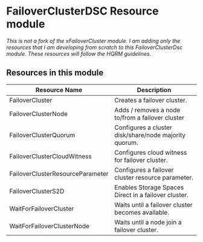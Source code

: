 # FailoverClusterDSC Resource module
*This is not a fork of the xFailoverCluster module. I am adding only the resources that I am developing from scratch to this FailoverClusterDsc module. These resources will follow the HQRM guidelines.*

## Resources in this module

|Resource Name| Description|
|-------------|------------|
|FailoverCluster| Creates a failover cluster.|
|FailoverClusterNode| Adds / removes a node to/from a failover cluster|
|FailoverClusterQuorum| Configures a cluster disk/share/node majority quorum.|
|FailoverClusterCloudWitness| Configures cloud witness for failover cluster.|
|FailoverClusterResourceParameter| Configures a failover cluster resource parameter.|
|FailoverClusterS2D| Enables Storage Spaces Direct in a failover cluster.|
|WaitForFailoverCluster| Waits until a failover cluster becomes available.|
|WaitForFailoverClusterNode| Waits until a node join a failover cluster.|
